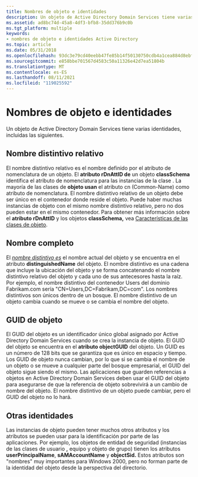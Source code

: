 ```yaml
---
title: Nombres de objeto e identidades
description: Un objeto de Active Directory Domain Services tiene varias identidades, incluidas las siguientes.
ms.assetid: ad8bc74d-45a8-4df3-bfb8-35dd376b9c0b
ms.tgt_platform: multiple
keywords:
- nombres de objeto e identidades Active Directory
ms.topic: article
ms.date: 05/31/2018
ms.openlocfilehash: 93dc3e79cd40eebb47fe85b14f50130750cdb4a1cea884d8ebf50a89555d2ba9
ms.sourcegitcommit: e858bbe701567d4583c50a11326e42d7ea51804b
ms.translationtype: MT
ms.contentlocale: es-ES
ms.lasthandoff: 08/11/2021
ms.locfileid: "119025592"
---
```

# <a name="object-names-and-identities"></a>Nombres de objeto e identidades

Un objeto de Active Directory Domain Services tiene varias identidades, incluidas las siguientes.

## <a name="relative-distinguished-name"></a>Nombre distintivo relativo

El nombre distintivo relativo es el nombre definido por el atributo de nomenclatura de un objeto. El **atributo rDnAttID de** un objeto **classSchema** identifica el atributo de nomenclatura para las instancias de la clase . La mayoría de las clases de **objeto usan** el atributo cn (Common-Name) como atributo de nomenclatura. El nombre distintivo relativo de un objeto debe ser único en el contenedor donde reside el objeto. Puede haber muchas instancias de objeto con el mismo nombre distintivo relativo, pero no dos pueden estar en el mismo contenedor. Para obtener más información sobre el **atributo rDnAttID** y los objetos **classSchema,** vea [Características de las clases de objeto](characteristics-of-object-classes.md).

## <a name="distinguished-name"></a>Nombre completo

El [*nombre distintivo es*](/previous-versions/windows/desktop/legacy/ms681901(v=vs.85)) el nombre actual del objeto y se encuentra en el atributo **distinguishedName** del objeto. El nombre distintivo es una cadena que incluye la ubicación del objeto y se forma concatenando el nombre distintivo relativo del objeto y cada uno de sus antecesores hasta la raíz. Por ejemplo, el nombre distintivo del contenedor Users del dominio Fabrikam.com sería "CN=Users,DC=Fabrikam,DC=com". Los nombres distintivos son únicos dentro de un bosque. El nombre distintivo de un objeto cambia cuando se mueve o se cambia el nombre del objeto.

## <a name="object-guid"></a>GUID de objeto

El GUID del objeto es un identificador único global asignado por Active Directory Domain Services cuando se crea la instancia de objeto. El GUID del objeto se encuentra en el **atributo objectGUID** del objeto. Un GUID es un número de 128 bits que se garantiza que es único en espacio y tiempo. Los GUID de objeto nunca cambian, por lo que si se cambia el nombre de un objeto o se mueve a cualquier parte del bosque empresarial, el GUID del objeto sigue siendo el mismo. Las aplicaciones que guarden referencias a objetos en Active Directory Domain Services deben usar el GUID del objeto para asegurarse de que la referencia de objeto sobrevivirá a un cambio de nombre del objeto. El nombre distintivo de un objeto puede cambiar, pero el GUID del objeto no lo hará.

## <a name="other-identities"></a>Otras identidades

Las instancias de objeto pueden tener muchos otros atributos y los atributos se pueden usar para la identificación por parte de las aplicaciones. Por ejemplo, los objetos de entidad de seguridad  (instancias de las clases de usuario **,** equipo y objeto de grupo) tienen los atributos **userPrincipalName**, **sAMAccountName** y **objectSid.** Estos atributos son "nombres" muy importantes para Windows 2000, pero no forman parte de la identidad del objeto desde la perspectiva del directorio.

 

 